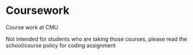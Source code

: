 # Coursework
Course work at CMU

Not intended for students who are taking those courses,
please read the school/course policy for coding assignment
